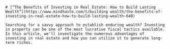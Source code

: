
    # [“The Benefits of Investing in Real Estate: How to Build Lasting Wealth”](https://www.mindhaste.com/t/building wealth/the-benefits-of-investing-in-real-estate-how-to-build-lasting-wealth-640)

    Searching for a savvy approach to establish enduring wealth? Investing in property can be one of the most lucrative fiscal tactics available. In this article, we'll investigate the numerous advantages of investing in real estate and how you can utilize it to generate long-term riches.
    